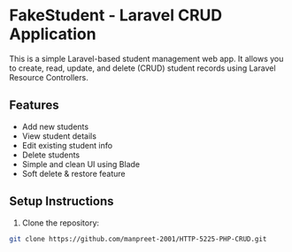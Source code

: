 # FakeStudent - Laravel CRUD Application

This is a simple Laravel-based student management web app. It allows you to create, read, update, and delete (CRUD) student records using Laravel Resource Controllers.

## Features

- Add new students
- View student details
- Edit existing student info
- Delete students
- Simple and clean UI using Blade
- Soft delete & restore feature 


## Setup Instructions

1. Clone the repository:

```bash
git clone https://github.com/manpreet-2001/HTTP-5225-PHP-CRUD.git

